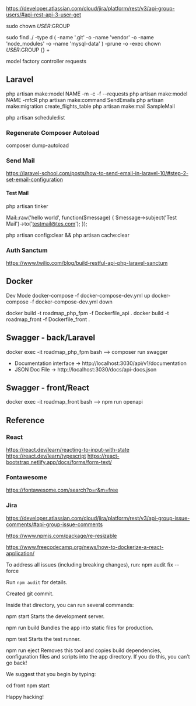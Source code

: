 https://developer.atlassian.com/cloud/jira/platform/rest/v3/api-group-users/#api-rest-api-3-user-get

sudo chown $USER:$GROUP

sudo find ./ -type d \( -name '.git' -o -name 'vendor' -o -name 'node_modules' -o -name 'mysql-data' \) -prune -o -exec chown $USER:$GROUP {} +

model factory controller requests

## Laravel
php artisan make:model NAME -m -c -f --requests
php artisan make:model NAME -mfcR
php artisan make:command SendEmails
php artisan make:migration create_flights_table
php artisan make:mail SampleMail

php artisan schedule:list

### Regenerate Composer Autoload
composer dump-autoload

### Send Mail
https://laravel-school.com/posts/how-to-send-email-in-laravel-10/#step-2-set-email-configuration

#### Test Mail
php artisan tinker

Mail::raw('hello world', function($message) {
      $message->subject('Test Mail')->to('testmail@tes.com');
});

php artisan config:clear && php artisan cache:clear

### Auth Sanctum
https://www.twilio.com/blog/build-restful-api-php-laravel-sanctum

## Docker
Dev Mode
docker-compose -f docker-compose-dev.yml up
docker-compose -f docker-compose-dev.yml down

docker build -t roadmap_php_fpm -f Dockerfile_api .
docker build -t roadmap_front -f Dockerfile_front .

## Swagger - back/Laravel
docker exec -it roadmap_php_fpm bash --> composer run swagger
- Documentation interface -> http://localhost:3030/api/v1/documentation
- JSON Doc File -> http://localhost:3030/docs/api-docs.json

## Swagger - front/React
docker exec -it roadmap_front bash --> npm run openapi


## Reference
### React
https://react.dev/learn/reacting-to-input-with-state
https://react.dev/learn/typescript
https://react-bootstrap.netlify.app/docs/forms/form-text/

### Fontawesome
https://fontawesome.com/search?o=r&m=free

### Jira
https://developer.atlassian.com/cloud/jira/platform/rest/v3/api-group-issue-comments/#api-group-issue-comments

https://www.npmjs.com/package/re-resizable

https://www.freecodecamp.org/news/how-to-dockerize-a-react-application/

To address all issues (including breaking changes), run:
  npm audit fix --force

Run `npm audit` for details.

Created git commit.

Inside that directory, you can run several commands:

  npm start
    Starts the development server.

  npm run build
    Bundles the app into static files for production.

  npm test
    Starts the test runner.

  npm run eject
    Removes this tool and copies build dependencies, configuration files
    and scripts into the app directory. If you do this, you can’t go back!

We suggest that you begin by typing:

  cd front
  npm start

Happy hacking!
